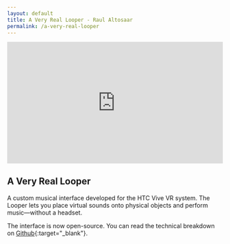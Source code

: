 ```yaml
---
layout: default
title: A Very Real Looper - Raul Altosaar
permalink: /a-very-real-looper
---
```


<div class="project">

<html>

<div style="padding:56.25% 0 0 0;position:relative;" class="iframe"><iframe src="https://player.vimeo.com/video/288778622?color=ff9933&title=1&byline=0&portrait=0" style="position:absolute;top:0;left:0;width:100%;height:100%;" frameborder="0" webkitallowfullscreen mozallowfullscreen allowfullscreen></iframe></div><script src="https://player.vimeo.com/api/player.js"></script>

</html>

## A Very Real Looper ##

A custom musical interface developed for the HTC Vive VR system. The Looper lets you place virtual sounds onto physical objects and perform music—without a headset. 

The interface is now open-source. You can read the technical breakdown on [Github](https://github.com/raulaltosaar/a-very-real-looper){:target="_blank"}.

</div>